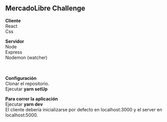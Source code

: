 ## MercadoLibre Challenge

**Cliente**
<br /> React
<br /> Css

**Servidor**
<br /> Node
<br /> Express
<br /> Nodemon (watcher)

<br /> <br /> 
**Configuración**
<br /> Clonar el repositorio. 
<br /> Ejecutar **yarn setUp**

**Para correr la aplicación**
<br /> Ejecutar **yarn dev**
<br /> El cliente debería inicializarse por defecto en localhost:3000 y el server en localhost:5000.
